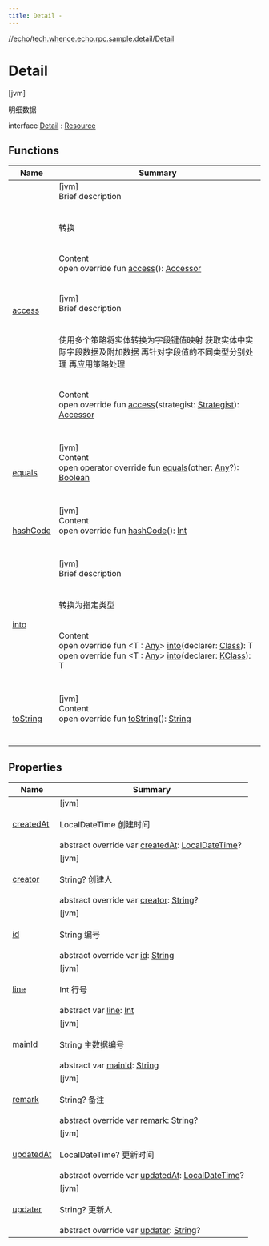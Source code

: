 ```yaml
---
title: Detail -
---
```

//[echo](../../index.md)/[tech.whence.echo.rpc.sample.detail](../index.md)/[Detail](index.md)



# Detail  
 [jvm] 

明细数据

interface [Detail](index.md) : [Resource](../../tech.whence.echo.rpc.sample.resource/-resource/index.md)   


## Functions  
  
|  Name|  Summary| 
|---|---|
| [access](../../tech.whence.echo.dal.entity/-entity/access.md)| [jvm]  <br>Brief description  <br><br><br>转换<br><br>  <br>Content  <br>open override fun [access](../../tech.whence.echo.dal.entity/-entity/access.md)(): [Accessor](../../tech.whence.echo.container.accessor/-accessor/index.md)  <br><br><br>[jvm]  <br>Brief description  <br><br><br>使用多个策略将实体转换为字段键值映射 获取实体中实际字段数据及附加数据 再针对字段值的不同类型分别处理 再应用策略处理<br><br>  <br>Content  <br>open override fun [access](../../tech.whence.echo.dal.entity/-entity/access.md)(strategist: [Strategist](../../tech.whence.echo.strategy/-strategist/index.md)): [Accessor](../../tech.whence.echo.container.accessor/-accessor/index.md)  <br><br><br>
| [equals](../../tech.whence.echo.webclient.response.exception/-response-unrecognized-exception/index.md#kotlin/Any/equals/#kotlin.Any?/PointingToDeclaration/)| [jvm]  <br>Content  <br>open operator override fun [equals](../../tech.whence.echo.webclient.response.exception/-response-unrecognized-exception/index.md#kotlin/Any/equals/#kotlin.Any?/PointingToDeclaration/)(other: [Any](https://kotlinlang.org/api/latest/jvm/stdlib/kotlin/-any/index.html)?): [Boolean](https://kotlinlang.org/api/latest/jvm/stdlib/kotlin/-boolean/index.html)  <br><br><br>
| [hashCode](../../tech.whence.echo.webclient.response.exception/-response-unrecognized-exception/index.md#kotlin/Any/hashCode/#/PointingToDeclaration/)| [jvm]  <br>Content  <br>open override fun [hashCode](../../tech.whence.echo.webclient.response.exception/-response-unrecognized-exception/index.md#kotlin/Any/hashCode/#/PointingToDeclaration/)(): [Int](https://kotlinlang.org/api/latest/jvm/stdlib/kotlin/-int/index.html)  <br><br><br>
| [into](../../tech.whence.echo.dal.entity/-entity/into.md)| [jvm]  <br>Brief description  <br><br><br>转换为指定类型<br><br>  <br>Content  <br>open override fun <T : [Any](https://kotlinlang.org/api/latest/jvm/stdlib/kotlin/-any/index.html)> [into](../../tech.whence.echo.dal.entity/-entity/into.md)(declarer: [Class](https://docs.oracle.com/javase/8/docs/api/java/lang/Class.html)<T>): T  <br>open override fun <T : [Any](https://kotlinlang.org/api/latest/jvm/stdlib/kotlin/-any/index.html)> [into](../../tech.whence.echo.dal.entity/-entity/into.md)(declarer: [KClass](https://kotlinlang.org/api/latest/jvm/stdlib/kotlin.reflect/-k-class/index.html)<T>): T  <br><br><br>
| [toString](../../tech.whence.echo.webclient.response.exception/-response-unrecognized-exception/index.md#kotlin/Any/toString/#/PointingToDeclaration/)| [jvm]  <br>Content  <br>open override fun [toString](../../tech.whence.echo.webclient.response.exception/-response-unrecognized-exception/index.md#kotlin/Any/toString/#/PointingToDeclaration/)(): [String](https://kotlinlang.org/api/latest/jvm/stdlib/kotlin/-string/index.html)  <br><br><br>


## Properties  
  
|  Name|  Summary| 
|---|---|
| [createdAt](index.md#tech.whence.echo.rpc.sample.detail/Detail/createdAt/#/PointingToDeclaration/)|  [jvm] <br><br>LocalDateTime 创建时间<br><br>abstract override var [createdAt](index.md#tech.whence.echo.rpc.sample.detail/Detail/createdAt/#/PointingToDeclaration/): [LocalDateTime](https://docs.oracle.com/javase/8/docs/api/java/time/LocalDateTime.html)?   <br>
| [creator](index.md#tech.whence.echo.rpc.sample.detail/Detail/creator/#/PointingToDeclaration/)|  [jvm] <br><br>String? 创建人<br><br>abstract override var [creator](index.md#tech.whence.echo.rpc.sample.detail/Detail/creator/#/PointingToDeclaration/): [String](https://kotlinlang.org/api/latest/jvm/stdlib/kotlin/-string/index.html)?   <br>
| [id](index.md#tech.whence.echo.rpc.sample.detail/Detail/id/#/PointingToDeclaration/)|  [jvm] <br><br>String 编号<br><br>abstract override var [id](index.md#tech.whence.echo.rpc.sample.detail/Detail/id/#/PointingToDeclaration/): [String](https://kotlinlang.org/api/latest/jvm/stdlib/kotlin/-string/index.html)   <br>
| [line](index.md#tech.whence.echo.rpc.sample.detail/Detail/line/#/PointingToDeclaration/)|  [jvm] <br><br>Int 行号<br><br>abstract var [line](index.md#tech.whence.echo.rpc.sample.detail/Detail/line/#/PointingToDeclaration/): [Int](https://kotlinlang.org/api/latest/jvm/stdlib/kotlin/-int/index.html)   <br>
| [mainId](index.md#tech.whence.echo.rpc.sample.detail/Detail/mainId/#/PointingToDeclaration/)|  [jvm] <br><br>String 主数据编号<br><br>abstract var [mainId](index.md#tech.whence.echo.rpc.sample.detail/Detail/mainId/#/PointingToDeclaration/): [String](https://kotlinlang.org/api/latest/jvm/stdlib/kotlin/-string/index.html)   <br>
| [remark](index.md#tech.whence.echo.rpc.sample.detail/Detail/remark/#/PointingToDeclaration/)|  [jvm] <br><br>String? 备注<br><br>abstract override var [remark](index.md#tech.whence.echo.rpc.sample.detail/Detail/remark/#/PointingToDeclaration/): [String](https://kotlinlang.org/api/latest/jvm/stdlib/kotlin/-string/index.html)?   <br>
| [updatedAt](index.md#tech.whence.echo.rpc.sample.detail/Detail/updatedAt/#/PointingToDeclaration/)|  [jvm] <br><br>LocalDateTime? 更新时间<br><br>abstract override var [updatedAt](index.md#tech.whence.echo.rpc.sample.detail/Detail/updatedAt/#/PointingToDeclaration/): [LocalDateTime](https://docs.oracle.com/javase/8/docs/api/java/time/LocalDateTime.html)?   <br>
| [updater](index.md#tech.whence.echo.rpc.sample.detail/Detail/updater/#/PointingToDeclaration/)|  [jvm] <br><br>String? 更新人<br><br>abstract override var [updater](index.md#tech.whence.echo.rpc.sample.detail/Detail/updater/#/PointingToDeclaration/): [String](https://kotlinlang.org/api/latest/jvm/stdlib/kotlin/-string/index.html)?   <br>

